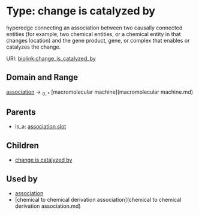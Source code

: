 
# Type: change is catalyzed by


hyperedge connecting an association between two causally connected entities (for example, two chemical entities, or a chemical entity in that changes location) and the gene product, gene, or complex that enables or catalyzes the change.

URI: [biolink:change_is_catalyzed_by](https://w3id.org/biolink/vocab/change_is_catalyzed_by)


## Domain and Range

[association](association.md) ->  <sub>0..*</sub> [macromolecular machine](macromolecular machine.md)

## Parents

 *  is_a: [association slot](association_slot.md)

## Children

 *  [change is catalyzed by](chemical_to_chemical_derivation_association_change_is_catalyzed_by.md)

## Used by

 * [association](association.md)
 * [chemical to chemical derivation association](chemical to chemical derivation association.md)
